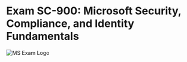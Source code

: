 # Exam SC-900: Microsoft Security, Compliance, and Identity Fundamentals
![MS Exam Logo](https://docs.microsoft.com/en-us/media/learn/certification/badges/certification-exam.svg)

